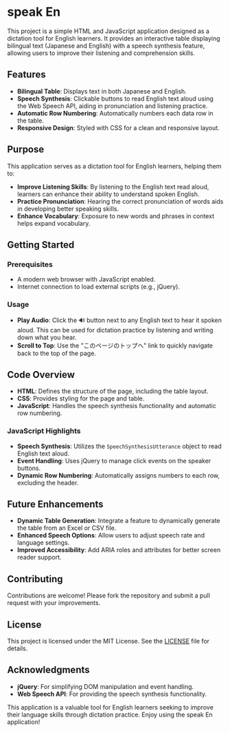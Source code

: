 # speak En

This project is a simple HTML and JavaScript application designed as a dictation tool for English learners. It provides an interactive table displaying bilingual text (Japanese and English) with a speech synthesis feature, allowing users to improve their listening and comprehension skills.

## Features

- **Bilingual Table**: Displays text in both Japanese and English.
- **Speech Synthesis**: Clickable buttons to read English text aloud using the Web Speech API, aiding in pronunciation and listening practice.
- **Automatic Row Numbering**: Automatically numbers each data row in the table.
- **Responsive Design**: Styled with CSS for a clean and responsive layout.

## Purpose

This application serves as a dictation tool for English learners, helping them to:

- **Improve Listening Skills**: By listening to the English text read aloud, learners can enhance their ability to understand spoken English.
- **Practice Pronunciation**: Hearing the correct pronunciation of words aids in developing better speaking skills.
- **Enhance Vocabulary**: Exposure to new words and phrases in context helps expand vocabulary.

## Getting Started

### Prerequisites

- A modern web browser with JavaScript enabled.
- Internet connection to load external scripts (e.g., jQuery).

### Usage

- **Play Audio**: Click the 🔊 button next to any English text to hear it spoken aloud. This can be used for dictation practice by listening and writing down what you hear.
- **Scroll to Top**: Use the "このページのトップへ" link to quickly navigate back to the top of the page.

## Code Overview

- **HTML**: Defines the structure of the page, including the table layout.
- **CSS**: Provides styling for the page and table.
- **JavaScript**: Handles the speech synthesis functionality and automatic row numbering.

### JavaScript Highlights

- **Speech Synthesis**: Utilizes the `SpeechSynthesisUtterance` object to read English text aloud.
- **Event Handling**: Uses jQuery to manage click events on the speaker buttons.
- **Dynamic Row Numbering**: Automatically assigns numbers to each row, excluding the header.

## Future Enhancements

- **Dynamic Table Generation**: Integrate a feature to dynamically generate the table from an Excel or CSV file.
- **Enhanced Speech Options**: Allow users to adjust speech rate and language settings.
- **Improved Accessibility**: Add ARIA roles and attributes for better screen reader support.

## Contributing

Contributions are welcome! Please fork the repository and submit a pull request with your improvements.

## License

This project is licensed under the MIT License. See the [LICENSE](LICENSE) file for details.

## Acknowledgments

- **jQuery**: For simplifying DOM manipulation and event handling.
- **Web Speech API**: For providing the speech synthesis functionality.

This application is a valuable tool for English learners seeking to improve their language skills through dictation practice. Enjoy using the speak En application!
